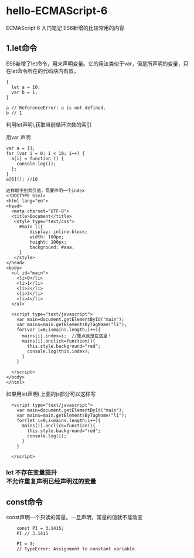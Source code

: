 # hello-ECMAScript-6
ECMAScript 6 入门笔记
ES6新增的比较常用的内容<br>
<h2>1.let命令</h2>
ES6新增了let命令，用来声明变量。它的用法类似于var，但是所声明的变量，只在let命令所在的代码块内有效。<br>

    {
      let a = 10;
      var b = 1;
    }
    
    a // ReferenceError: a is not defined.
    b // 1
    
利用let声明i,获取当前循环次数的索引<br>

用var 声明

    var a = [];
    for (var i = 0; i < 10; i++) {
      a[i] = function () {
        console.log(i);
      };
    }
    a[6](); //10
    
    这样取不到索引值，需要声明一个index
    <!DOCTYPE html>
    <html lang="en">
    <head>
      <meta charset="UTF-8">
      <title>Document</title>
       <style type="text/css">
         #main li{
             display: inline-block;
             width: 100px;
             height: 100px;
             background: #aaa;
         }
       </style>
    </head>
    <body>
      <ul id="main">
        <li>0</li>
        <li>1</li>
        <li>2</li>
        <li>3</li>
        <li>4</li>
      </ul>
    
      <script type="text/javascript">
        var main=document.getElementById("main");
        var mains=main.getElementsByTagName("li");   
        for(var i=0;i<mains.length;i++){
          mains[i].index=i;  //重点就是在这里！
          mains[i].onclick=function(){
            this.style.background="red";
            console.log(this.index);
          }
        }
    
      </script>
    </body>
    </html>

如果用let声明i     上面的js部分可以这样写

      <script type="text/javascript">
        var main=document.getElementById("main");
        var mains=main.getElementsByTagName("li");   
        for(let i=0;i<mains.length;i++){
          mains[i].onclick=function(){
            this.style.background="red";
            console.log(i);
          }
        }
    
      </script>

<h3>
    let 不存在变量提升<br>
    不允许重复声明已经声明过的变量
</h3>
<h2>const命令</h2>
const声明一个只读的常量。一旦声明，常量的值就不能改变<br>

        const PI = 3.1415;
        PI // 3.1415
        
        PI = 3;
        // TypeError: Assignment to constant variable.
